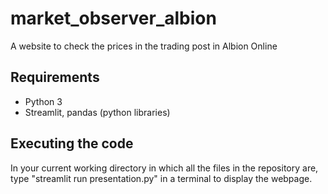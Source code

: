 # market_observer_albion
A website to check the prices in the trading post in Albion Online

## Requirements
- Python 3
- Streamlit, pandas (python libraries)

## Executing the code
In your current working directory in which all the files in the repository are, type "streamlit run presentation.py" in a terminal to display the webpage.
